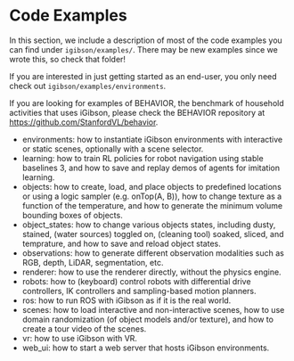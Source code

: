 # Code Examples

In this section, we include a description of most of the code examples you can find under `igibson/examples/`.
There may be new examples since we wrote this, so check that folder!

If you are interested in just getting started as an end-user, you only need check out `igibson/examples/environments`.

If you are looking for examples of BEHAVIOR, the benchmark of household activities that uses iGibson, please check the BEHAVIOR repository at https://github.com/StanfordVL/behavior.

- environments: how to instantiate iGibson environments with interactive or static scenes, optionally with a scene selector.
- learning: how to train RL policies for robot navigation using stable baselines 3, and how to save and replay demos of agents for imitation learning.
- objects: how to create, load, and place objects to predefined locations or using a logic sampler (e.g. onTop(A, B)), how to change texture as a function of the temperature, and how to generate the minimum volume bounding boxes of objects.
- object_states: how to change various objects states, including dusty, stained, (water sources) toggled on, (cleaning tool) soaked, sliced, and temprature, and how to save and reload object states.
- observations: how to generate different observation modalities such as RGB, depth, LiDAR, segmentation, etc.
- renderer: how to use the renderer directly, without the physics engine.
- robots: how to (keyboard) control robots with differential drive controllers, IK controllers and sampling-based motion planners.
- ros: how to run ROS with iGibson as if it is the real world.
- scenes: how to load interactive and non-interactive scenes, how to use domain randomization (of object models and/or texture), and how to create a tour video of the scenes.
- vr: how to use iGibson with VR.
- web_ui: how to start a web server that hosts iGibson environments.

